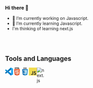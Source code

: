 ### Hi there 👋





- 🔭 I’m currently working on Javascript.
- 🌱 I’m currently learning Javascript.
- I'm thinking of learning next.js
<br/>
<br/>

## Tools and Languages<br/>

<img align="left" alt="Visual Studio Code" width="26px" src="https://raw.githubusercontent.com/github/explore/80688e429a7d4ef2fca1e82350fe8e3517d3494d/topics/visual-studio-code/visual-studio-code.png"/>
<img align="left" alt="Html" width="26px" src="https://raw.githubusercontent.com/github/explore/cebd63002168a05a6a642f309227eefeccd92950/topics/html/html.png"/>
<img align="left" alt="Css" width="26px" src="https://raw.githubusercontent.com/github/explore/cebd63002168a05a6a642f309227eefeccd92950/topics/css/css.png" />
<img align="left" alt="Visual Studio Code" width="26px" src="https://raw.githubusercontent.com/github/explore/cebd63002168a05a6a642f309227eefeccd92950/topics/javascript/javascript.png"/>
<img align="left" alt="next.js" width="26px" src="https://www.rlogical.com/wp-content/uploads/2021/08/Rlogical-Blog-Images-thumbnail.png"/>



<br/>
<br/>
<br/>
<br/>













